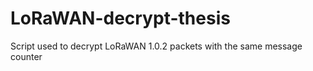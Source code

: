 # LoRaWAN-decrypt-thesis
Script used to decrypt LoRaWAN 1.0.2 packets with the same message counter
